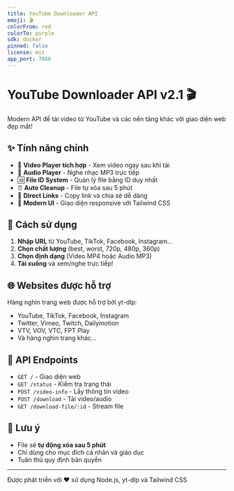 ```yaml
---
title: YouTube Downloader API
emoji: 🎬
colorFrom: red
colorTo: purple
sdk: docker
pinned: false
license: mit
app_port: 7860
---
```


# YouTube Downloader API v2.1 🎬

Modern API để tải video từ YouTube và các nền tảng khác với giao diện web đẹp mắt!

## ✨ Tính năng chính

- 🎥 **Video Player tích hợp** - Xem video ngay sau khi tải
- 🎵 **Audio Player** - Nghe nhạc MP3 trực tiếp  
- 🆔 **File ID System** - Quản lý file bằng ID duy nhất
- ⏰ **Auto Cleanup** - File tự xóa sau 5 phút
- 🔗 **Direct Links** - Copy link và chia sẻ dễ dàng
- 📱 **Modern UI** - Giao diện responsive với Tailwind CSS

## 🚀 Cách sử dụng

1. **Nhập URL** từ YouTube, TikTok, Facebook, Instagram...
2. **Chọn chất lượng** (best, worst, 720p, 480p, 360p)
3. **Chọn định dạng** (Video MP4 hoặc Audio MP3)
4. **Tải xuống** và xem/nghe trực tiếp!

## 🌐 Websites được hỗ trợ

Hàng nghìn trang web được hỗ trợ bởi yt-dlp:
- YouTube, TikTok, Facebook, Instagram
- Twitter, Vimeo, Twitch, Dailymotion
- VTV, VOV, VTC, FPT Play
- Và hàng nghìn trang khác...

## 🔧 API Endpoints

- `GET /` - Giao diện web
- `GET /status` - Kiểm tra trạng thái
- `POST /video-info` - Lấy thông tin video
- `POST /download` - Tải video/audio
- `GET /download-file/:id` - Stream file

## 🚨 Lưu ý

- File sẽ **tự động xóa sau 5 phút**
- Chỉ dùng cho mục đích cá nhân và giáo dục
- Tuân thủ quy định bản quyền

---

Được phát triển với ❤️ sử dụng Node.js, yt-dlp và Tailwind CSS
